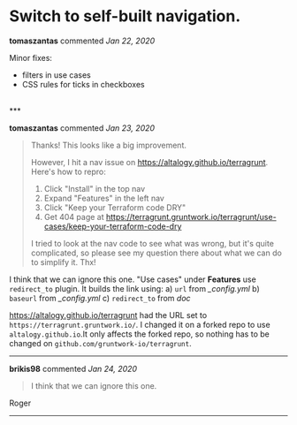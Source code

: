 # Switch to self-built navigation.

**tomaszantas** commented *Jan 22, 2020*

Minor fixes:
- filters in use cases
- CSS rules for ticks in checkboxes
<br />
***


**tomaszantas** commented *Jan 23, 2020*

> Thanks! This looks like a big improvement.
> 
> However, I hit a nav issue on https://altalogy.github.io/terragrunt. Here's how to repro:
> 
> 1. Click "Install" in the top nav
> 2. Expand "Features" in the left nav
> 3. Click "Keep your Terraform code DRY"
> 4. Get 404 page at https://terragrunt.gruntwork.io/terragrunt/use-cases/keep-your-terraform-code-dry
> 
> I tried to look at the nav code to see what was wrong, but it's quite complicated, so please see my question there about what we can do to simplify it. Thx!

I think that we can ignore this one.
"Use cases" under **Features** use `redirect_to` plugin. It builds the link using:
a) `url` from *_config.yml*
b) `baseurl` from *_config.yml*
c) `redirect_to` from *doc*

https://altalogy.github.io/terragrunt had the URL set to `https://terragrunt.gruntwork.io/`. I changed it on a forked repo to use `altalogy.github.io`.It only affects the forked repo, so nothing has to be changed on `github.com/gruntwork-io/terragrunt`.
***

**brikis98** commented *Jan 24, 2020*

> I think that we can ignore this one.

Roger
***

